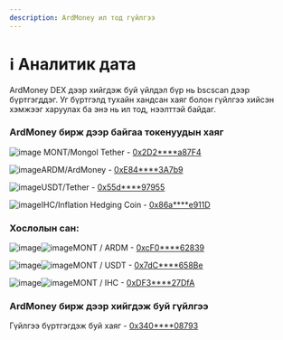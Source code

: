 ```yaml
---
description: ArdMoney ил тод гүйлгээ
---
```


# ℹ Аналитик дата

ArdMoney DEX дээр хийгдэж буй үйлдэл бүр нь bscscan дээр бүртгэгддэг. Уг бүртгэлд тухайн хандсан хаяг болон гүйлгээ хийсэн хэмжээг харуулах ба энэ нь ил тод, нээлттэй байдаг.

### ArdMoney бирж дээр байгаа токенуудын хаяг

<img src="https://app.ardmoney.com/_next/image/?url=https%3A%2F%2Ftokenimg.dsolutions.mn%2Ftokens%2Fmont.png&#x26;w=64&#x26;q=75" alt="image" data-size="line"> MONT/Mongol Tether - [0x2D2\*\*\*\*a87F4](https://bscscan.com/address/0x2D279FDECdf7f5705F5ff0bD80F8D9a305Ea87F4)&#x20;

<img src="https://app.ardmoney.com/_next/image/?url=https%3A%2F%2Ftokenimg.dsolutions.mn%2Ftokens%2Fardm.png&#x26;w=64&#x26;q=75" alt="image" data-size="line">ARDM/ArdMoney - [0xE84\*\*\*\*3A7b9](https://bscscan.com/address/0xE849188F76c0dA93b5eD310a1F72127914b3A7b9)&#x20;

<img src="https://app.ardmoney.com/_next/image/?url=https%3A%2F%2Fcryptologos.cc%2Flogos%2Ftether-usdt-logo.png%3Fv%3D022&#x26;w=64&#x26;q=75" alt="image" data-size="line">USDT/Tether - [0x55d\*\*\*\*97955](https://bscscan.com/address/0x55d398326f99059fF775485246999027B3197955)

<img src="https://app.ardmoney.com/_next/image/?url=https%3A%2F%2Ftokenimg.dsolutions.mn%2Ftokens%2Fihc.png&#x26;w=64&#x26;q=75" alt="image" data-size="line">IHC/Inflation Hedging Coin - [0x86a\*\*\*\*e911D](https://bscscan.com/address/0x86a53fcd199212FEa44FA7e16EB1f28812be911D)&#x20;

### Хослолын сан:&#x20;

<img src="https://app.ardmoney.com/_next/image/?url=https%3A%2F%2Ftokenimg.dsolutions.mn%2Ftokens%2Fmont.png&#x26;w=64&#x26;q=75" alt="image" data-size="line"><img src="https://app.ardmoney.com/_next/image/?url=https%3A%2F%2Ftokenimg.dsolutions.mn%2Ftokens%2Fardm.png&#x26;w=64&#x26;q=75" alt="image" data-size="line">MONT / ARDM - [0xcF0\*\*\*\*62839](https://bscscan.com/address/0xcf013f607e6a5bf0ae7860ffe46a23ce1a262839)

<img src="https://app.ardmoney.com/_next/image/?url=https%3A%2F%2Ftokenimg.dsolutions.mn%2Ftokens%2Fmont.png&#x26;w=64&#x26;q=75" alt="image" data-size="line"><img src="https://app.ardmoney.com/_next/image/?url=https%3A%2F%2Fcryptologos.cc%2Flogos%2Ftether-usdt-logo.png%3Fv%3D022&#x26;w=64&#x26;q=75" alt="image" data-size="line">MONT / USDT - [0x7dC\*\*\*\*658Be](https://bscscan.com/address/0x7dc9a8ae4a4a90cb702ad301d6758eb6fae658be)

<img src="https://app.ardmoney.com/_next/image/?url=https%3A%2F%2Ftokenimg.dsolutions.mn%2Ftokens%2Fmont.png&#x26;w=64&#x26;q=75" alt="image" data-size="line"><img src="https://app.ardmoney.com/_next/image/?url=https%3A%2F%2Ftokenimg.dsolutions.mn%2Ftokens%2Fihc.png&#x26;w=64&#x26;q=75" alt="image" data-size="line">MONT / IHC - [0xDF3\*\*\*\*27DfA](https://bscscan.com/address/0xdf36b46abcf4acf70553ba8f84c93b52e4227dfa)&#x20;

### ArdMoney бирж дээр хийгдэж буй гүйлгээ

Гүйлгээ бүртгэгдэж буй хаяг - [0x340\*\*\*\*08793](https://bscscan.com/address/0x340af1569dd845ff7d18baf1e06961c95d708793) &#x20;



